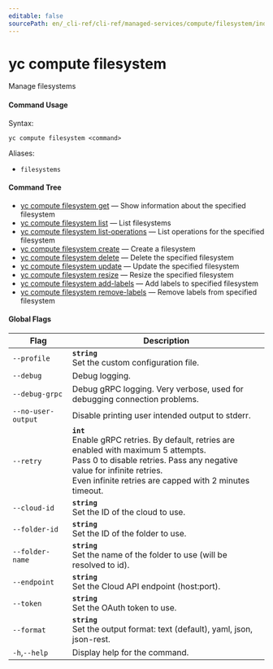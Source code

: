 ```yaml
---
editable: false
sourcePath: en/_cli-ref/cli-ref/managed-services/compute/filesystem/index.md
---
```


# yc compute filesystem

Manage filesystems

#### Command Usage

Syntax: 

`yc compute filesystem <command>`

Aliases: 

- `filesystems`

#### Command Tree

- [yc compute filesystem get](get.md) — Show information about the specified filesystem
- [yc compute filesystem list](list.md) — List filesystems
- [yc compute filesystem list-operations](list-operations.md) — List operations for the specified filesystem
- [yc compute filesystem create](create.md) — Create a filesystem
- [yc compute filesystem delete](delete.md) — Delete the specified filesystem
- [yc compute filesystem update](update.md) — Update the specified filesystem
- [yc compute filesystem resize](resize.md) — Resize the specified filesystem
- [yc compute filesystem add-labels](add-labels.md) — Add labels to specified filesystem
- [yc compute filesystem remove-labels](remove-labels.md) — Remove labels from specified filesystem

#### Global Flags

| Flag | Description |
|----|----|
|`--profile`|<b>`string`</b><br/>Set the custom configuration file.|
|`--debug`|Debug logging.|
|`--debug-grpc`|Debug gRPC logging. Very verbose, used for debugging connection problems.|
|`--no-user-output`|Disable printing user intended output to stderr.|
|`--retry`|<b>`int`</b><br/>Enable gRPC retries. By default, retries are enabled with maximum 5 attempts.<br/>Pass 0 to disable retries. Pass any negative value for infinite retries.<br/>Even infinite retries are capped with 2 minutes timeout.|
|`--cloud-id`|<b>`string`</b><br/>Set the ID of the cloud to use.|
|`--folder-id`|<b>`string`</b><br/>Set the ID of the folder to use.|
|`--folder-name`|<b>`string`</b><br/>Set the name of the folder to use (will be resolved to id).|
|`--endpoint`|<b>`string`</b><br/>Set the Cloud API endpoint (host:port).|
|`--token`|<b>`string`</b><br/>Set the OAuth token to use.|
|`--format`|<b>`string`</b><br/>Set the output format: text (default), yaml, json, json-rest.|
|`-h`,`--help`|Display help for the command.|
